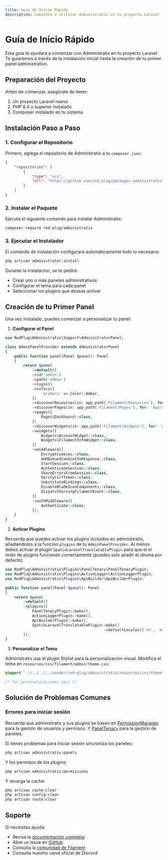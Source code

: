 ```yaml
---
title: Guía de Inicio Rápido
description: Comienza a utilizar Administratix en tu proyecto Laravel
---
```


# Guía de Inicio Rápido

Esta guía te ayudará a comenzar con Administratix en tu proyecto Laravel. Te guiaremos a través de la instalación inicial hasta la creación de tu primer panel administrativo.

## Preparación del Proyecto

Antes de comenzar, asegúrate de tener:

1. Un proyecto Laravel nuevo
2. PHP 8.4 o superior instalado
3. Composer instalado en tu sistema

## Instalación Paso a Paso

### 1. Configurar el Repositorio

Primero, agrega el repositorio de Administratix a tu `composer.json`:

```json
{
    "repositories": [
        {
            "type": "vcs",
            "url": "https://github.com/red-plug/packages-administratix"
        }
    ]
}
```

### 2. Instalar el Paquete

Ejecuta el siguiente comando para instalar Administratix:

```bash
composer require red-plug/administratix
```

### 3. Ejecutar el Instalador

El comando de instalación configurará automáticamente todo lo necesario:

```bash
php artisan administrator:install
```

Durante la instalación, se te pedirá:
- Crear uno o más paneles administrativos
- Configurar el tema para cada panel
- Seleccionar los plugins que deseas activar

## Creación de tu Primer Panel

Una vez instalado, puedes comenzar a personalizar tu panel:

1. **Configurar el Panel**

```php
use RedPlug\Administratix\Support\AdministratorPanel;

class AdminPanelProvider extends AdministratorPanel
{
    public function panel(Panel $panel): Panel
    {
        return $panel
            ->default()
            ->id('admin')
            ->path('admin')
            ->login()
            ->colors([
                'primary' => Color::Amber,
            ])
            ->discoverResources(in: app_path('Filament/Resources'), for: 'App\\Filament\\Resources')
            ->discoverPages(in: app_path('Filament/Pages'), for: 'App\\Filament\\Pages')
            ->pages([
                Pages\Dashboard::class,
            ])
            ->discoverWidgets(in: app_path('Filament/Widgets'), for: 'App\\Filament\\Widgets')
            ->widgets([
                Widgets\AccountWidget::class,
                Widgets\FilamentInfoWidget::class,
            ])
            ->middleware([
                EncryptCookies::class,
                AddQueuedCookiesToResponse::class,
                StartSession::class,
                AuthenticateSession::class,
                ShareErrorsFromSession::class,
                VerifyCsrfToken::class,
                SubstituteBindings::class,
                DisableBladeIconComponents::class,
                DispatchServingFilamentEvent::class,
            ])
            ->authMiddleware([
                Authenticate::class,
            ]);
    }
}
```

2. **Activar Plugins**

Recuerda que puedes activar los plugins incluidos en administratix, añadiendolos a la función `plugins` de tu `AdminPanelProvider`.
Al menos debes activar el plugin `SpatieLaravelTranslatablePlugin` para que el el resto de plugins funcionen correctamente (puedes solo añadir el idioma por defecto). 

```php
use RedPlug\Administratix\Plugins\PanelTenacy\PanelTenacyPlugin;
use RedPlug\Administratix\Plugins\ActionLogger\ActionLoggerPlugin;
use RedPlug\Administratix\Plugins\ApiBuilder\ApiBuilderPlugin;

public function panel(Panel $panel): Panel
{
    return $panel
        ->default()
        ->plugins([
            PanelTenacyPlugin::make(),
            ActionLoggerPlugin::make(),
            ApiBuilderPlugin::make(),
            SpatieLaravelTranslatablePlugin::make()
                                            ->defaultLocales(['en', 'es']),                   
        ]);
}
```

3. **Personalizar el Tema**

Administratix usa el plugin Stylist para la personalización visual. Modifica el tema en `resources/css/filament/admin/theme.css`:

```css
@import '../../../../vendor/red-plug/administratix/resources/css/theme.css';

/* Tus personalizaciones aquí */
```

## Solución de Problemas Comunes

### Errores para iniciar sesión

Recuerda que administratix y sus plugins se basen en [PermissionManager](/packages/permission-manager) para la gestión de usuarios y permisos. Y [PanelTenacy](/packages/panel-tenacy) para la gestión de paneles.


Si tienes problemas para iniciar sesión sincroniza los paneles:

```bash
php artisan administratix:panels
```

Y los permisos de los plugins:

```bash
php artisan administratix:permissions
```

Y recarga la cache:

```bash
php artisan cache:clear
php artisan config:clear
php artisan route:clear
```

## Soporte

Si necesitas ayuda:
- Revisa la [documentación completa](/administratix)
- Abre un issue en [GitHub](https://github.com/red-plug/packages-administratix/issues)
- Consulta la [comunidad de Filament](https://filamentphp.com/community) 
- Consulta nuestro canal oficial de Discord